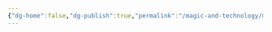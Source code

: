 ```yaml
---
{"dg-home":false,"dg-publish":true,"permalink":"/magic-and-technology/magic-systems/astral-magic/","dgPassFrontmatter":true,"noteIcon":""}
---
```


